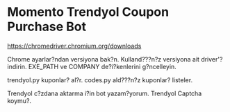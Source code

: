 # Momento Trendyol Coupon Purchase Bot

https://chromedriver.chromium.org/downloads

Chrome ayarlar?ndan versiyona bak?n.
Kulland???n?z versiyona ait driver'? indirin.
EXE_PATH ve COMPANY de?i?kenlerini g?ncelleyin.


trendyol.py kuponlar? al?r.
codes.py ald???n?z kuponlar? listeler.

Trendyol c?zdana aktarma i?in bot yazam?yorum. Trendyol Captcha koymu?.